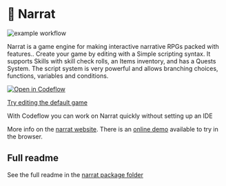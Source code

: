# 🚀 Narrat

![example workflow](https://github.com/liana-p/narrat-engine/actions/workflows/main.yml/badge.svg)

Narrat is a game engine for making interactive narrative RPGs packed with features.. Create your game by editing with a Simple scripting syntax. It supports Skills with skill check rolls, an Items inventory, and has a Quests System. The script system is very powerful and allows branching choices, functions, variables and conditions.

[![Open in Codeflow](https://developer.stackblitz.com/codeflow/assets/button-open-in-codeflow-medium.svg)](https://pr.new/liana-p/narrat-engine)

[Try editing the default game](https:///pr.new/github.com/liana-p/narrat-engine/blob/main/packages/narrat/examples/games/default/scripts/default.nar)

With Codeflow you can work on Narrat quickly without setting up an IDE


More info on the [narrat website](https://get-narrat.com). There is an [online demo](https://get-narrat.com/demo/) available to try in the browser.

## Full readme

See the full readme in the [narrat package folder](https://github.com/liana-p/narrat/tree/main/packages/narrat)
